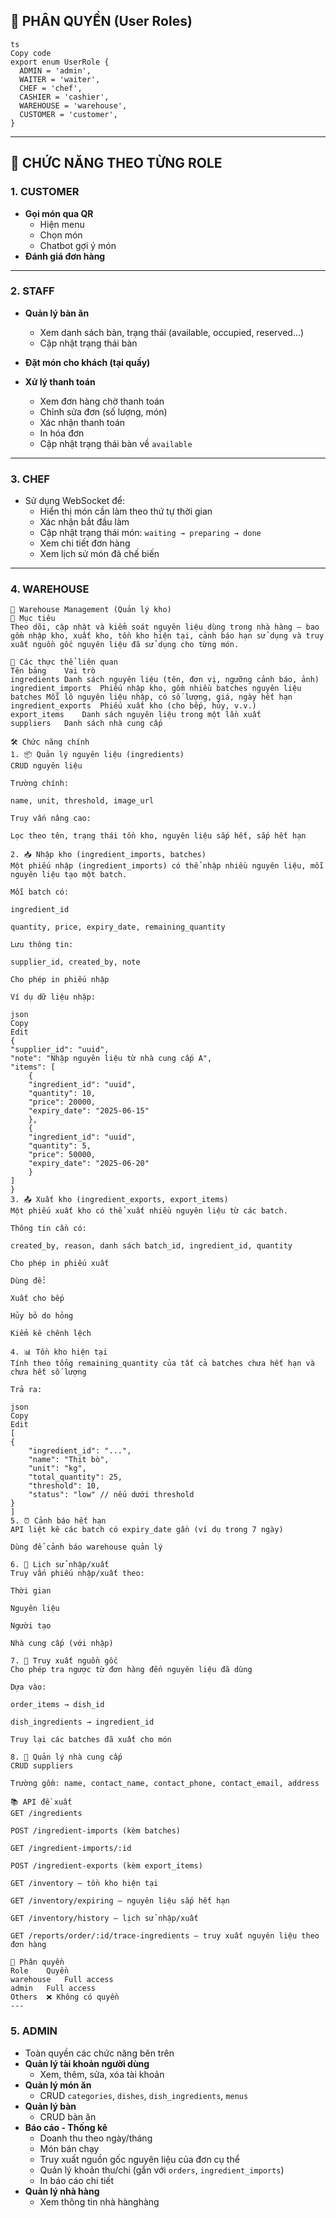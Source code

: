 ## 🔐 PHÂN QUYỀN (User Roles)

```
ts
Copy code
export enum UserRole {
  ADMIN = 'admin',
  WAITER = 'waiter',
  CHEF = 'chef',
  CASHIER = 'cashier',
  WAREHOUSE = 'warehouse',
  CUSTOMER = 'customer',
}

```

---

## 📱 CHỨC NĂNG THEO TỪNG ROLE

### 1. CUSTOMER

- **Gọi món qua QR**
    - Hiện menu
    - Chọn món
    - Chatbot gợi ý món
- **Đánh giá đơn hàng**

---

### 2. STAFF

- **Quản lý bàn ăn**
    - Xem danh sách bàn, trạng thái (available, occupied, reserved...)
    - Cập nhật trạng thái bàn
- **Đặt món cho khách (tại quầy)**

- **Xử lý thanh toán**
    - Xem đơn hàng chờ thanh toán
    - Chỉnh sửa đơn (số lượng, món)
    - Xác nhận thanh toán
    - In hóa đơn
    - Cập nhật trạng thái bàn về `available`
---

### 3. CHEF

- Sử dụng WebSocket để:
    - Hiển thị món cần làm theo thứ tự thời gian
    - Xác nhận bắt đầu làm
    - Cập nhật trạng thái món: `waiting → preparing → done`
    - Xem chi tiết đơn hàng
    - Xem lịch sử món đã chế biến

---

### 4. WAREHOUSE

    🏬 Warehouse Management (Quản lý kho)
    📌 Mục tiêu
    Theo dõi, cập nhật và kiểm soát nguyên liệu dùng trong nhà hàng — bao gồm nhập kho, xuất kho, tồn kho hiện tại, cảnh báo hạn sử dụng và truy xuất nguồn gốc nguyên liệu đã sử dụng cho từng món.

    🧱 Các thực thể liên quan
    Tên bảng	Vai trò
    ingredients	Danh sách nguyên liệu (tên, đơn vị, ngưỡng cảnh báo, ảnh)
    ingredient_imports	Phiếu nhập kho, gồm nhiều batches nguyên liệu
    batches	Mỗi lô nguyên liệu nhập, có số lượng, giá, ngày hết hạn
    ingredient_exports	Phiếu xuất kho (cho bếp, hủy, v.v.)
    export_items	Danh sách nguyên liệu trong một lần xuất
    suppliers	Danh sách nhà cung cấp

    🛠 Chức năng chính
    1. 📦 Quản lý nguyên liệu (ingredients)
    CRUD nguyên liệu

    Trường chính:

    name, unit, threshold, image_url

    Truy vấn nâng cao:

    Lọc theo tên, trạng thái tồn kho, nguyên liệu sắp hết, sắp hết hạn

    2. 📥 Nhập kho (ingredient_imports, batches)
    Một phiếu nhập (ingredient_imports) có thể nhập nhiều nguyên liệu, mỗi nguyên liệu tạo một batch.

    Mỗi batch có:

    ingredient_id

    quantity, price, expiry_date, remaining_quantity

    Lưu thông tin:

    supplier_id, created_by, note

    Cho phép in phiếu nhập

    Ví dụ dữ liệu nhập:

    json
    Copy
    Edit
    {
    "supplier_id": "uuid",
    "note": "Nhập nguyên liệu từ nhà cung cấp A",
    "items": [
        {
        "ingredient_id": "uuid",
        "quantity": 10,
        "price": 20000,
        "expiry_date": "2025-06-15"
        },
        {
        "ingredient_id": "uuid",
        "quantity": 5,
        "price": 50000,
        "expiry_date": "2025-06-20"
        }
    ]
    }
    3. 📤 Xuất kho (ingredient_exports, export_items)
    Một phiếu xuất kho có thể xuất nhiều nguyên liệu từ các batch.

    Thông tin cần có:

    created_by, reason, danh sách batch_id, ingredient_id, quantity

    Cho phép in phiếu xuất

    Dùng để:

    Xuất cho bếp

    Hủy bỏ do hỏng

    Kiểm kê chênh lệch

    4. 📊 Tồn kho hiện tại
    Tính theo tổng remaining_quantity của tất cả batches chưa hết hạn và chưa hết số lượng

    Trả ra:

    json
    Copy
    Edit
    [
    {
        "ingredient_id": "...",
        "name": "Thịt bò",
        "unit": "kg",
        "total_quantity": 25,
        "threshold": 10,
        "status": "low" // nếu dưới threshold
    }
    ]
    5. ⏰ Cảnh báo hết hạn
    API liệt kê các batch có expiry_date gần (ví dụ trong 7 ngày)

    Dùng để cảnh báo warehouse quản lý

    6. 🔎 Lịch sử nhập/xuất
    Truy vấn phiếu nhập/xuất theo:

    Thời gian

    Nguyên liệu

    Người tạo

    Nhà cung cấp (với nhập)

    7. 🔄 Truy xuất nguồn gốc
    Cho phép tra ngược từ đơn hàng đến nguyên liệu đã dùng

    Dựa vào:

    order_items → dish_id

    dish_ingredients → ingredient_id

    Truy lại các batches đã xuất cho món

    8. 👤 Quản lý nhà cung cấp
    CRUD suppliers

    Trường gồm: name, contact_name, contact_phone, contact_email, address

    📚 API đề xuất
    GET /ingredients

    POST /ingredient-imports (kèm batches)

    GET /ingredient-imports/:id

    POST /ingredient-exports (kèm export_items)

    GET /inventory – tồn kho hiện tại

    GET /inventory/expiring – nguyên liệu sắp hết hạn

    GET /inventory/history – lịch sử nhập/xuất

    GET /reports/order/:id/trace-ingredients – truy xuất nguyên liệu theo đơn hàng

    🔐 Phân quyền
    Role	Quyền
    warehouse	Full access
    admin	Full access
    Others	❌ Không có quyền
    ---

### 5. ADMIN

- Toàn quyền các chức năng bên trên
- **Quản lý tài khoản người dùng**
    - Xem, thêm, sửa, xóa tài khoản
- **Quản lý món ăn**
    - CRUD `categories`, `dishes`, `dish_ingredients`, `menus`
- **Quản lý bàn**
    - CRUD bàn ăn
- **Báo cáo - Thống kê**
    - Doanh thu theo ngày/tháng
    - Món bán chạy
    - Truy xuất nguồn gốc nguyên liệu của đơn cụ thể
    - Quản lý khoản thu/chi (gắn với `orders`, `ingredient_imports`)
    - In báo cáo chi tiết
- **Quản lý nhà hàng**
    - Xem thông tin nhà hànghàng